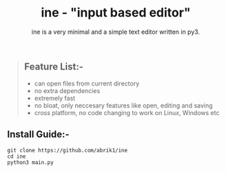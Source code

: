 <h1 align="center"> ine - "input based editor" </h1>
<p align="center">ine is a very minimal and a simple text editor written in py3.</p>
<br>

> ## Feature List:-
> - can open files from current directory
> - no extra dependencies
> - extremely fast
> - no bloat, only neccesary features like open, editing and saving
> - cross platform, no code changing to work on Linux, Windows etc

## Install Guide:- 
```
git clone https://github.com/abrik1/ine
cd ine
python3 main.py
```

